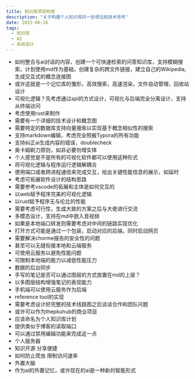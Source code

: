 ```yaml
---
title: 知识库项目构想
description: "关于构建个人知识库的一些想法和技术思考"
date: 2025-06-26
tags:
  - 知识库
  - AI
  - 系统设计
---
```


- 如何整合与ai对话的内容，创建一个可快速检索的问答知识库，支持模糊搜索，计划使用md作为基础，创建复杂的跨文件链接，建立自己的Wikipedia,生成交互式的概念连接图
- 或许这就是一个记忆库的雏形，高效搜索，高速渲染，文件自动管理，回收站设计
- 可视化逻辑？先考虑通过api的方式设计，可视化与后端完全分离设计，支持从终端访问
- 考虑使用rust来制作
- 需要有一个详细的技术设计和概念图
- 需要特定的数据库支持向量搜索以实现基于概念相似性的搜索
- 支持markdown编辑，考虑完全照搬Typora的所有功能
- 支持纠正ai生成内容的错误，doublecheck
- 奥卡姆剃刀原则，如非必要勿增实体
- 个人感觉是不是所有的可视化软件都可以使用这种形式
- 将可视化逻辑与程序运行逻辑解耦合
- 使用端口或者跨进程通信来完成交互，给出关键性能信息的展示，如延时
- 考虑可拓展软件设计的结构思路
- 需要参考vscode的拓展和主体是如何交互的
- 以web赋予程序完美的可视化逻辑
- 以rust赋予程序无与伦比的性能
- 需要考虑可行性，生成大致的方案之后与大佬进行交流
- 多模态设计，支持在md中嵌入音视频
- 如果是本地端口转发则需要考虑对中间的链路实现优化
- 打开方式可能是通过一个包装，启动对应的后端，同时启动网页
- 需要解决chorme报告的安全性的问题
- 甚至可以无缝衔接本地和云端服务
- 可使用云服务以避免性能问题
- 可限制本地端的能力以减低性能压力
- 数据的后台同步
- 手写的笔记是否可以通过图层的方式放置在md的上层？
- 以多图层结构增强笔记的表现能力
- 手机端可以使用云服务作为后端
- reference tool的实现
- 需要考虑设计好完整的技术线路图之后谈谈合作和团队问题
- 或许可以作为thepkuhub的商业项目
- 应该命名为个人知识库计划
- 提供类似于博客的读取端口
- 可以通过禁用编辑功能来完成这一点
- 个人服务器
- 知识开源 分享便捷
- 如何防止爬虫 限制访问速率
- 外置大脑
- 作为ai的外置记忆，或许现在的ai是一种新的智能形式